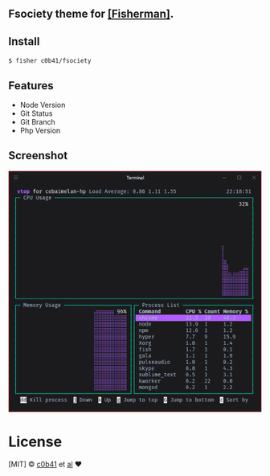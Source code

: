## Fsociety theme for [[Fisherman]](https://github.com/fisherman/fisherman).



## Install


```fish
$ fisher c0b41/fsociety
```


## Features

+ Node Version
+ Git Status
+ Git Branch
+ Php Version


## Screenshot

<img src="./screenshots/screenshot.png">


# License

[MIT] © [c0b41](https:github.com/c0b41) et [al](https:github.com/c0b41/fsociety/contributors) :heart:
